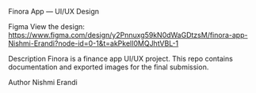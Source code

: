 Finora App — UI/UX Design

Figma
View the design:  
https://www.figma.com/design/y2Pnnuxg59kN0dWaGDtzsM/finora-app-Nishmi-Erandi?node-id=0-1&t=akPkelI0MQJhtVBL-1

Description
Finora is a finance app UI/UX project. This repo contains documentation and exported images for the final submission.

Author
Nishmi Erandi
